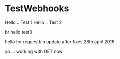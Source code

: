 # TestWebhooks

Hello .. Test 1
Hello .. Test 2

br
hello test3

hello for requestbin
 update after fixes 28th april 2016
 
 yo ... working with GET  now
